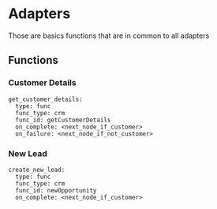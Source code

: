 # Adapters

Those are basics functions that are in common to all adapters

## Functions
### Customer Details
```
get_customer_details:
  type: func
  func_type: crm
  func_id: getCustomerDetails
  on_complete: <next_node_if_customer>
  on_failure: <next_node_if_not_customer>
```
### New Lead
```
create_new_lead:
  type: func
  func_type: crm
  func_id: newOpportunity
  on_complete: <next_node_if_customer>
```
